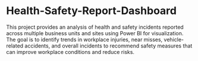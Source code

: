 # Health-Safety-Report-Dashboard
This project provides an analysis of health and safety incidents reported across multiple business units and sites using Power BI for visualization. The goal is to identify trends in workplace injuries, near misses, vehicle-related accidents, and overall incidents to recommend safety measures that can improve workplace conditions and reduce risks.
